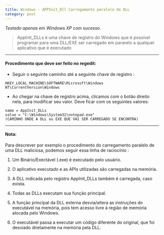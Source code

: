 ```yaml
---
title: Windows - APPInit_Dll Carregamento paralelo de DLL
category: post
---
```



*Testado apenas em Windows XP com sucesso*.

>AppInit_DLLs é uma chave de registro do Windows que é possível programar para uma DLL/EXE ser carregado em pararelo a qualquer aplicativo que é executado

---


#### Procedimento que deve ser feito no regedit:


- Seguir o seguinte caminho até a seguinte chave de registro :


```text
HKEY_LOCAL_MACHINE\SOFTWARE\Microsoft\Windows NT\CurrentVersion\Windows
```

- Ao chegar na chave de registro acima, clicamos com o botão direito nela, para modificar seu valor. Deve ficar com os seguintes valores:


```text
name = AppInit_DLLs
value = "C:\Windows\System32\notepad.exe" 
(CAMINHO ONDE A DLL ou EXE QUE VAI SER CARREGADO SE ENCONTRA)
```

---

#### Nota:

Para descrever por exemplo o procedimento do carregamento paralelo de uma DLL maliciosa, podemos seguir essa linha de raciocínio :

1. Um Binário/Exectável (.exe) é executado pelo usuário.

2. O aplicativo executado e as APIs utilizadas são carregadas na memória.

3. A DLL indicada pelo registro AppInit_DLLs também é carregada, caso exista.

4. Todas as DLLs executam sua função principal.

5. A função principal da DLL externa desvia/altera as instruções do executável na memória, pois tem acesso livre à região de memória alocada pelo Windows.

6. O executável passa a executar um código diferente do original, que foi desviado diretamente na memória pela DLL.

